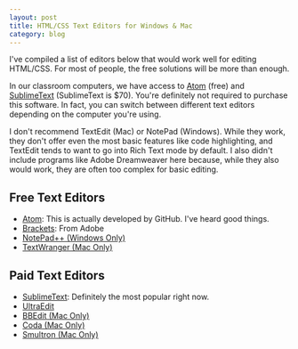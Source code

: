 ```yaml
---
layout: post
title: HTML/CSS Text Editors for Windows & Mac
category: blog
---
```


I've compiled a list of editors below that would work well for editing HTML/CSS.  For most of people, the free solutions will be more than enough.  

In our classroom computers, we have access to [Atom](https://atom.io) (free) and [SublimeText](http://www.sublimetext.com) (SublimeText is $70).  You're definitely not required to purchase this software.  In fact, you can switch between different text editors depending on the computer you're using.

I don't recommend TextEdit (Mac) or NotePad (Windows).  While they work, they don't offer even the most basic features like code highlighting, and TextEdit tends to want to go into Rich Text mode by default.  I also didn't include programs like Adobe Dreamweaver here because, while they also would work, they are often too complex for basic editing.

## Free Text Editors

* [Atom](https://atom.io): This is actually developed by GitHub.  I've heard good things.
* [Brackets](http://brackets.io): From Adobe
* [NotePad++ (Windows Only)](https://notepad-plus-plus.org)
* [TextWranger (Mac Only)](http://www.barebones.com/products/textwrangler/)

## Paid Text Editors

* [SublimeText](http://www.sublimetext.com): Definitely the most popular right now.
* [UltraEdit](http://www.ultraedit.com)
* [BBEdit (Mac Only)](http://www.barebones.com/products/bbedit/)
* [Coda (Mac Only)](https://panic.com/coda/)
* [Smultron (Mac Only)](https://www.peterborgapps.com/smultron/)
